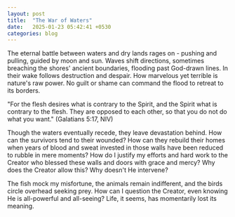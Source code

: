 ```yaml
---
layout: post
title:  "The War of Waters"
date:   2025-01-23 05:42:41 +0530
categories: blog
---
```

The eternal battle between waters and dry lands rages on - pushing and pulling, guided by moon and sun. Waves shift directions, sometimes breaching the shores' ancient boundaries, flooding past God-drawn lines. In their wake follows destruction and despair. How marvelous yet terrible is nature's raw power. No guilt or shame can command the flood to retreat to its borders.

"For the flesh desires what is contrary to the Spirit, and the Spirit what is contrary to the flesh. They are opposed to each other, so that you do not do what you want." (Galatians 5:17, NIV)

Though the waters eventually recede, they leave devastation behind. How can the survivors tend to their wounded? How can they rebuild their homes when years of blood and sweat invested in those walls have been reduced to rubble in mere moments? How do I justify my efforts and hard work to the Creator who blessed these walls and doors with grace and mercy? Why does the Creator allow this? Why doesn't He intervene?

The fish mock my misfortune, the animals remain indifferent, and the birds circle overhead seeking prey. How can I question the Creator, even knowing He is all-powerful and all-seeing? Life, it seems, has momentarily lost its meaning.